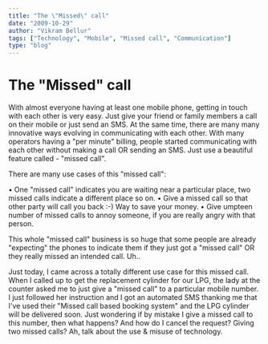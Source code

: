 ```yaml
---
title: "The \"Missed\" call"
date: "2009-10-29"
author: "Vikram Bellur"
tags: ["Technology", "Mobile", "Missed call", "Communication"]
type: "blog"
---
```


# The "Missed" call

With almost everyone having at least one mobile phone, getting in touch with each other is very easy. Just give your friend or family members a call on their mobile or just send an SMS. At the same time, there are many many innovative ways evolving in communicating with each other. With many operators having a "per minute" billing, people started communicating with each other without making a call OR sending an SMS. Just use a beautiful feature called - "missed call".

There are many use cases of this "missed call":

• One "missed call" indicates you are waiting near a particular place, two missed calls indicate a different place so on.
• Give a missed call so that other party will call you back :-) Way to save your money.
• Give umpteen number of missed calls to annoy someone, if you are really angry with that person.

This whole "missed call" business is so huge that some people are already "expecting" the phones to indicate them if they just got a "missed call" OR they really missed an intended call. Uh..

Just today, I came across a totally different use case for this missed call. When I called up to get the replacement cylinder for our LPG, the lady at the counter asked me to just give a "missed call" to a particular mobile number. I just followed her instruction and I got an automated SMS thanking me that I've used their "Missed call based booking system" and the LPG cylinder will be delivered soon. Just wondering if by mistake I give a missed call to this number, then what happens? And how do I cancel the request? Giving two missed calls? Ah, talk about the use & misuse of technology.
